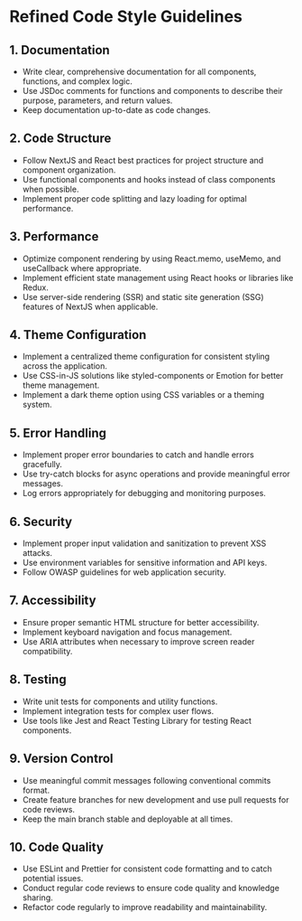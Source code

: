 # Refined Code Style Guidelines

## 1. Documentation
- Write clear, comprehensive documentation for all components, functions, and complex logic.
- Use JSDoc comments for functions and components to describe their purpose, parameters, and return values.
- Keep documentation up-to-date as code changes.

## 2. Code Structure
- Follow NextJS and React best practices for project structure and component organization.
- Use functional components and hooks instead of class components when possible.
- Implement proper code splitting and lazy loading for optimal performance.

## 3. Performance
- Optimize component rendering by using React.memo, useMemo, and useCallback where appropriate.
- Implement efficient state management using React hooks or libraries like Redux.
- Use server-side rendering (SSR) and static site generation (SSG) features of NextJS when applicable.

## 4. Theme Configuration
- Implement a centralized theme configuration for consistent styling across the application.
- Use CSS-in-JS solutions like styled-components or Emotion for better theme management.
- Implement a dark theme option using CSS variables or a theming system.

## 5. Error Handling
- Implement proper error boundaries to catch and handle errors gracefully.
- Use try-catch blocks for async operations and provide meaningful error messages.
- Log errors appropriately for debugging and monitoring purposes.

## 6. Security
- Implement proper input validation and sanitization to prevent XSS attacks.
- Use environment variables for sensitive information and API keys.
- Follow OWASP guidelines for web application security.

## 7. Accessibility
- Ensure proper semantic HTML structure for better accessibility.
- Implement keyboard navigation and focus management.
- Use ARIA attributes when necessary to improve screen reader compatibility.

## 8. Testing
- Write unit tests for components and utility functions.
- Implement integration tests for complex user flows.
- Use tools like Jest and React Testing Library for testing React components.

## 9. Version Control
- Use meaningful commit messages following conventional commits format.
- Create feature branches for new development and use pull requests for code reviews.
- Keep the main branch stable and deployable at all times.

## 10. Code Quality
- Use ESLint and Prettier for consistent code formatting and to catch potential issues.
- Conduct regular code reviews to ensure code quality and knowledge sharing.
- Refactor code regularly to improve readability and maintainability.